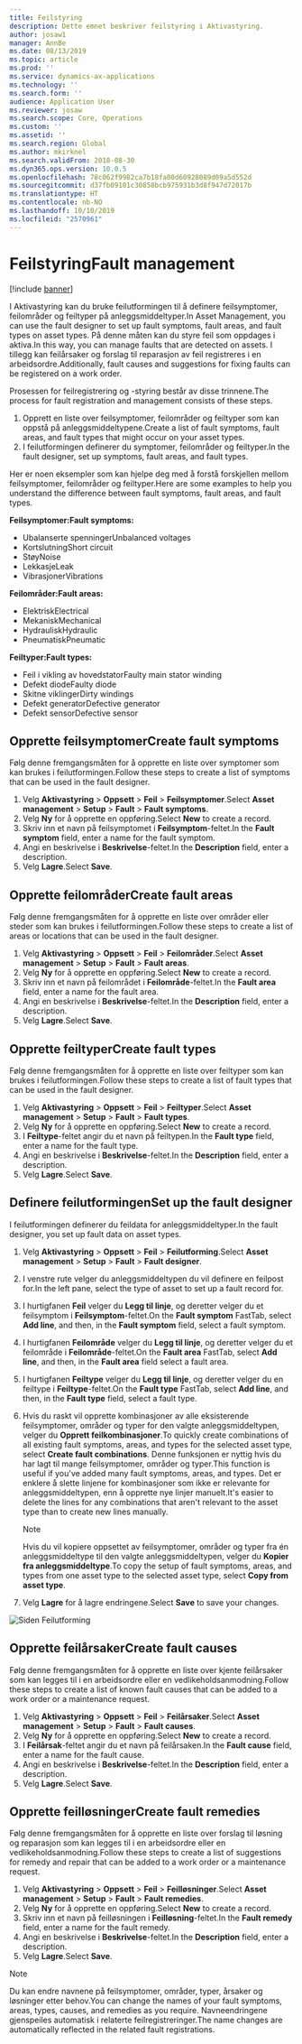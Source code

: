 ```yaml
---
title: Feilstyring
description: Dette emnet beskriver feilstyring i Aktivastyring.
author: josaw1
manager: AnnBe
ms.date: 08/13/2019
ms.topic: article
ms.prod: ''
ms.service: dynamics-ax-applications
ms.technology: ''
ms.search.form: ''
audience: Application User
ms.reviewer: josaw
ms.search.scope: Core, Operations
ms.custom: ''
ms.assetid: ''
ms.search.region: Global
ms.author: mkirknel
ms.search.validFrom: 2018-08-30
ms.dyn365.ops.version: 10.0.5
ms.openlocfilehash: 78c062f9982ca7b18fa00d60928089d09a5d552d
ms.sourcegitcommit: d37fb09101c30858bcb975931b3d8f947d72017b
ms.translationtype: HT
ms.contentlocale: nb-NO
ms.lasthandoff: 10/10/2019
ms.locfileid: "2570961"
---
```

# <a name="fault-management"></a><span data-ttu-id="6ca7e-103">Feilstyring</span><span class="sxs-lookup"><span data-stu-id="6ca7e-103">Fault management</span></span>

[!include [banner](../../includes/banner.md)]

 

<span data-ttu-id="6ca7e-104">I Aktivastyring kan du bruke feilutformingen til å definere feilsymptomer, feilområder og feiltyper på anleggsmiddeltyper.</span><span class="sxs-lookup"><span data-stu-id="6ca7e-104">In Asset Management, you can use the fault designer to set up fault symptoms, fault areas, and fault types on asset types.</span></span> <span data-ttu-id="6ca7e-105">På denne måten kan du styre feil som oppdages i aktiva.</span><span class="sxs-lookup"><span data-stu-id="6ca7e-105">In this way, you can manage faults that are detected on assets.</span></span> <span data-ttu-id="6ca7e-106">I tillegg kan feilårsaker og forslag til reparasjon av feil registreres i en arbeidsordre.</span><span class="sxs-lookup"><span data-stu-id="6ca7e-106">Additionally, fault causes and suggestions for fixing faults can be registered on a work order.</span></span>

<span data-ttu-id="6ca7e-107">Prosessen for feilregistrering og -styring består av disse trinnene.</span><span class="sxs-lookup"><span data-stu-id="6ca7e-107">The process for fault registration and management consists of these steps.</span></span>

1. <span data-ttu-id="6ca7e-108">Opprett en liste over feilsymptomer, feilområder og feiltyper som kan oppstå på anleggsmiddeltypene.</span><span class="sxs-lookup"><span data-stu-id="6ca7e-108">Create a list of fault symptoms, fault areas, and fault types that might occur on your asset types.</span></span>
2. <span data-ttu-id="6ca7e-109">I feilutformingen definerer du symptomer, feilområder og feiltyper.</span><span class="sxs-lookup"><span data-stu-id="6ca7e-109">In the fault designer, set up symptoms, fault areas, and fault types.</span></span>

<span data-ttu-id="6ca7e-110">Her er noen eksempler som kan hjelpe deg med å forstå forskjellen mellom feilsymptomer, feilområder og feiltyper.</span><span class="sxs-lookup"><span data-stu-id="6ca7e-110">Here are some examples to help you understand the difference between fault symptoms, fault areas, and fault types.</span></span>

<span data-ttu-id="6ca7e-111">**Feilsymptomer:**</span><span class="sxs-lookup"><span data-stu-id="6ca7e-111">**Fault symptoms:**</span></span>

- <span data-ttu-id="6ca7e-112">Ubalanserte spenninger</span><span class="sxs-lookup"><span data-stu-id="6ca7e-112">Unbalanced voltages</span></span>
- <span data-ttu-id="6ca7e-113">Kortslutning</span><span class="sxs-lookup"><span data-stu-id="6ca7e-113">Short circuit</span></span>
- <span data-ttu-id="6ca7e-114">Støy</span><span class="sxs-lookup"><span data-stu-id="6ca7e-114">Noise</span></span>
- <span data-ttu-id="6ca7e-115">Lekkasje</span><span class="sxs-lookup"><span data-stu-id="6ca7e-115">Leak</span></span>
- <span data-ttu-id="6ca7e-116">Vibrasjoner</span><span class="sxs-lookup"><span data-stu-id="6ca7e-116">Vibrations</span></span>

<span data-ttu-id="6ca7e-117">**Feilområder:**</span><span class="sxs-lookup"><span data-stu-id="6ca7e-117">**Fault areas:**</span></span>

- <span data-ttu-id="6ca7e-118">Elektrisk</span><span class="sxs-lookup"><span data-stu-id="6ca7e-118">Electrical</span></span>
- <span data-ttu-id="6ca7e-119">Mekanisk</span><span class="sxs-lookup"><span data-stu-id="6ca7e-119">Mechanical</span></span>
- <span data-ttu-id="6ca7e-120">Hydraulisk</span><span class="sxs-lookup"><span data-stu-id="6ca7e-120">Hydraulic</span></span>
- <span data-ttu-id="6ca7e-121">Pneumatisk</span><span class="sxs-lookup"><span data-stu-id="6ca7e-121">Pneumatic</span></span>

<span data-ttu-id="6ca7e-122">**Feiltyper:**</span><span class="sxs-lookup"><span data-stu-id="6ca7e-122">**Fault types:**</span></span>

- <span data-ttu-id="6ca7e-123">Feil i vikling av hovedstator</span><span class="sxs-lookup"><span data-stu-id="6ca7e-123">Faulty main stator winding</span></span>
- <span data-ttu-id="6ca7e-124">Defekt diode</span><span class="sxs-lookup"><span data-stu-id="6ca7e-124">Faulty diode</span></span>
- <span data-ttu-id="6ca7e-125">Skitne viklinger</span><span class="sxs-lookup"><span data-stu-id="6ca7e-125">Dirty windings</span></span>
- <span data-ttu-id="6ca7e-126">Defekt generator</span><span class="sxs-lookup"><span data-stu-id="6ca7e-126">Defective generator</span></span>
- <span data-ttu-id="6ca7e-127">Defekt sensor</span><span class="sxs-lookup"><span data-stu-id="6ca7e-127">Defective sensor</span></span>

## <a name="create-fault-symptoms"></a><span data-ttu-id="6ca7e-128">Opprette feilsymptomer</span><span class="sxs-lookup"><span data-stu-id="6ca7e-128">Create fault symptoms</span></span>

<span data-ttu-id="6ca7e-129">Følg denne fremgangsmåten for å opprette en liste over symptomer som kan brukes i feilutformingen.</span><span class="sxs-lookup"><span data-stu-id="6ca7e-129">Follow these steps to create a list of symptoms that can be used in the fault designer.</span></span>

1. <span data-ttu-id="6ca7e-130">Velg **Aktivastyring** \> **Oppsett** \> **Feil** \> **Feilsymptomer**.</span><span class="sxs-lookup"><span data-stu-id="6ca7e-130">Select **Asset management** \> **Setup** \> **Fault** \> **Fault symptoms**.</span></span>
2. <span data-ttu-id="6ca7e-131">Velg **Ny** for å opprette en oppføring.</span><span class="sxs-lookup"><span data-stu-id="6ca7e-131">Select **New** to create a record.</span></span>
3. <span data-ttu-id="6ca7e-132">Skriv inn et navn på feilsymptomet i **Feilsymptom**-feltet.</span><span class="sxs-lookup"><span data-stu-id="6ca7e-132">In the **Fault symptom** field, enter a name for the fault symptom.</span></span>
4. <span data-ttu-id="6ca7e-133">Angi en beskrivelse i **Beskrivelse**-feltet.</span><span class="sxs-lookup"><span data-stu-id="6ca7e-133">In the **Description** field, enter a description.</span></span>
5. <span data-ttu-id="6ca7e-134">Velg **Lagre**.</span><span class="sxs-lookup"><span data-stu-id="6ca7e-134">Select **Save**.</span></span>

## <a name="create-fault-areas"></a><span data-ttu-id="6ca7e-135">Opprette feilområder</span><span class="sxs-lookup"><span data-stu-id="6ca7e-135">Create fault areas</span></span>

<span data-ttu-id="6ca7e-136">Følg denne fremgangsmåten for å opprette en liste over områder eller steder som kan brukes i feilutformingen.</span><span class="sxs-lookup"><span data-stu-id="6ca7e-136">Follow these steps to create a list of areas or locations that can be used in the fault designer.</span></span>

1. <span data-ttu-id="6ca7e-137">Velg **Aktivastyring** \> **Oppsett** \> **Feil** \> **Feilområder**.</span><span class="sxs-lookup"><span data-stu-id="6ca7e-137">Select **Asset management** \> **Setup** \> **Fault** \> **Fault areas**.</span></span>
2. <span data-ttu-id="6ca7e-138">Velg **Ny** for å opprette en oppføring.</span><span class="sxs-lookup"><span data-stu-id="6ca7e-138">Select **New** to create a record.</span></span>
3. <span data-ttu-id="6ca7e-139">Skriv inn et navn på feilområdet i **Feilområde**-feltet.</span><span class="sxs-lookup"><span data-stu-id="6ca7e-139">In the **Fault area** field, enter a name for the fault area.</span></span>
4. <span data-ttu-id="6ca7e-140">Angi en beskrivelse i **Beskrivelse**-feltet.</span><span class="sxs-lookup"><span data-stu-id="6ca7e-140">In the **Description** field, enter a description.</span></span>
5. <span data-ttu-id="6ca7e-141">Velg **Lagre**.</span><span class="sxs-lookup"><span data-stu-id="6ca7e-141">Select **Save**.</span></span>

## <a name="create-fault-types"></a><span data-ttu-id="6ca7e-142">Opprette feiltyper</span><span class="sxs-lookup"><span data-stu-id="6ca7e-142">Create fault types</span></span>

<span data-ttu-id="6ca7e-143">Følg denne fremgangsmåten for å opprette en liste over feiltyper som kan brukes i feilutformingen.</span><span class="sxs-lookup"><span data-stu-id="6ca7e-143">Follow these steps to create a list of fault types that can be used in the fault designer.</span></span>

1. <span data-ttu-id="6ca7e-144">Velg **Aktivastyring** \> **Oppsett** \> **Feil** \> **Feiltyper**.</span><span class="sxs-lookup"><span data-stu-id="6ca7e-144">Select **Asset management** \> **Setup** \> **Fault** \> **Fault types**.</span></span>
2. <span data-ttu-id="6ca7e-145">Velg **Ny** for å opprette en oppføring.</span><span class="sxs-lookup"><span data-stu-id="6ca7e-145">Select **New** to create a record.</span></span>
3. <span data-ttu-id="6ca7e-146">I **Feiltype**-feltet angir du et navn på feiltypen.</span><span class="sxs-lookup"><span data-stu-id="6ca7e-146">In the **Fault type** field, enter a name for the fault type.</span></span>
4. <span data-ttu-id="6ca7e-147">Angi en beskrivelse i **Beskrivelse**-feltet.</span><span class="sxs-lookup"><span data-stu-id="6ca7e-147">In the **Description** field, enter a description.</span></span>
5. <span data-ttu-id="6ca7e-148">Velg **Lagre**.</span><span class="sxs-lookup"><span data-stu-id="6ca7e-148">Select **Save**.</span></span>

## <a name="set-up-the-fault-designer"></a><span data-ttu-id="6ca7e-149">Definere feilutformingen</span><span class="sxs-lookup"><span data-stu-id="6ca7e-149">Set up the fault designer</span></span>

<span data-ttu-id="6ca7e-150">I feilutformingen definerer du feildata for anleggsmiddeltyper.</span><span class="sxs-lookup"><span data-stu-id="6ca7e-150">In the fault designer, you set up fault data on asset types.</span></span>

1. <span data-ttu-id="6ca7e-151">Velg **Aktivastyring** \> **Oppsett** \> **Feil** \> **Feilutforming**.</span><span class="sxs-lookup"><span data-stu-id="6ca7e-151">Select **Asset management** \> **Setup** \> **Fault** \> **Fault designer**.</span></span>
2. <span data-ttu-id="6ca7e-152">I venstre rute velger du anleggsmiddeltypen du vil definere en feilpost for.</span><span class="sxs-lookup"><span data-stu-id="6ca7e-152">In the left pane, select the type of asset to set up a fault record for.</span></span>
3. <span data-ttu-id="6ca7e-153">I hurtigfanen **Feil** velger du **Legg til linje**, og deretter velger du et feilsymptom i **Feilsymptom**-feltet.</span><span class="sxs-lookup"><span data-stu-id="6ca7e-153">On the **Fault symptom** FastTab, select **Add line**, and then, in the **Fault symptom** field, select a fault symptom.</span></span>
4. <span data-ttu-id="6ca7e-154">I hurtigfanen **Feilområde** velger du **Legg til linje**, og deretter velger du et feilområde i **Feilområde**-feltet.</span><span class="sxs-lookup"><span data-stu-id="6ca7e-154">On the **Fault area** FastTab, select **Add line**, and then, in the **Fault area** field select a fault area.</span></span>
5. <span data-ttu-id="6ca7e-155">I hurtigfanen **Feiltype** velger du **Legg til linje**, og deretter velger du en feiltype i **Feiltype**-feltet.</span><span class="sxs-lookup"><span data-stu-id="6ca7e-155">On the **Fault type** FastTab, select **Add line**, and then, in the **Fault type** field, select a fault type.</span></span>
6. <span data-ttu-id="6ca7e-156">Hvis du raskt vil opprette kombinasjoner av alle eksisterende feilsymptomer, områder og typer for den valgte anleggsmiddeltypen, velger du **Opprett feilkombinasjoner**.</span><span class="sxs-lookup"><span data-stu-id="6ca7e-156">To quickly create combinations of all existing fault symptoms, areas, and types for the selected asset type, select **Create fault combinations**.</span></span> <span data-ttu-id="6ca7e-157">Denne funksjonen er nyttig hvis du har lagt til mange feilsymptomer, områder og typer.</span><span class="sxs-lookup"><span data-stu-id="6ca7e-157">This function is useful if you've added many fault symptoms, areas, and types.</span></span> <span data-ttu-id="6ca7e-158">Det er enklere å slette linjene for kombinasjoner som ikke er relevante for anleggsmiddeltypen, enn å opprette nye linjer manuelt.</span><span class="sxs-lookup"><span data-stu-id="6ca7e-158">It's easier to delete the lines for any combinations that aren't relevant to the asset type than to create new lines manually.</span></span>

    > [!NOTE]
    > <span data-ttu-id="6ca7e-159">Hvis du vil kopiere oppsettet av feilsymptomer, områder og typer fra én anleggsmiddeltype til den valgte anleggsmiddeltypen, velger du **Kopier fra anleggsmiddeltype**.</span><span class="sxs-lookup"><span data-stu-id="6ca7e-159">To copy the setup of fault symptoms, areas, and types from one asset type to the selected asset type, select **Copy from asset type**.</span></span>

7. <span data-ttu-id="6ca7e-160">Velg **Lagre** for å lagre endringene.</span><span class="sxs-lookup"><span data-stu-id="6ca7e-160">Select **Save** to save your changes.</span></span>

![Siden Feilutforming](media/21-setup-for-work-orders.png)

## <a name="create-fault-causes"></a><span data-ttu-id="6ca7e-162">Opprette feilårsaker</span><span class="sxs-lookup"><span data-stu-id="6ca7e-162">Create fault causes</span></span>

<span data-ttu-id="6ca7e-163">Følg denne fremgangsmåten for å opprette en liste over kjente feilårsaker som kan legges til i en arbeidsordre eller en vedlikeholdsanmodning.</span><span class="sxs-lookup"><span data-stu-id="6ca7e-163">Follow these steps to create a list of known fault causes that can be added to a work order or a maintenance request.</span></span>

1. <span data-ttu-id="6ca7e-164">Velg **Aktivastyring** \> **Oppsett** \> **Feil** \> **Feilårsaker**.</span><span class="sxs-lookup"><span data-stu-id="6ca7e-164">Select **Asset management** \> **Setup** \> **Fault** \> **Fault causes**.</span></span>
2. <span data-ttu-id="6ca7e-165">Velg **Ny** for å opprette en oppføring.</span><span class="sxs-lookup"><span data-stu-id="6ca7e-165">Select **New** to create a record.</span></span>
3. <span data-ttu-id="6ca7e-166">I **Feilårsak**-feltet angir du et navn på feilårsaken.</span><span class="sxs-lookup"><span data-stu-id="6ca7e-166">In the **Fault cause** field, enter a name for the fault cause.</span></span>
4. <span data-ttu-id="6ca7e-167">Angi en beskrivelse i **Beskrivelse**-feltet.</span><span class="sxs-lookup"><span data-stu-id="6ca7e-167">In the **Description** field, enter a description.</span></span>
5. <span data-ttu-id="6ca7e-168">Velg **Lagre**.</span><span class="sxs-lookup"><span data-stu-id="6ca7e-168">Select **Save**.</span></span>

## <a name="create-fault-remedies"></a><span data-ttu-id="6ca7e-169">Opprette feilløsninger</span><span class="sxs-lookup"><span data-stu-id="6ca7e-169">Create fault remedies</span></span>

<span data-ttu-id="6ca7e-170">Følg denne fremgangsmåten for å opprette en liste over forslag til løsning og reparasjon som kan legges til i en arbeidsordre eller en vedlikeholdsanmodning.</span><span class="sxs-lookup"><span data-stu-id="6ca7e-170">Follow these steps to create a list of suggestions for remedy and repair that can be added to a work order or a maintenance request.</span></span>

1. <span data-ttu-id="6ca7e-171">Velg **Aktivastyring** \> **Oppsett** \> **Feil** \> **Feilløsninger**.</span><span class="sxs-lookup"><span data-stu-id="6ca7e-171">Select **Asset management** \> **Setup** \> **Fault** \> **Fault remedies**.</span></span>
2. <span data-ttu-id="6ca7e-172">Velg **Ny** for å opprette en oppføring.</span><span class="sxs-lookup"><span data-stu-id="6ca7e-172">Select **New** to create a record.</span></span>
3. <span data-ttu-id="6ca7e-173">Skriv inn et navn på feilløsningen i **Feilløsning**-feltet.</span><span class="sxs-lookup"><span data-stu-id="6ca7e-173">In the **Fault remedy** field, enter a name for the fault remedy.</span></span>
4. <span data-ttu-id="6ca7e-174">Angi en beskrivelse i **Beskrivelse**-feltet.</span><span class="sxs-lookup"><span data-stu-id="6ca7e-174">In the **Description** field, enter a description.</span></span>
5. <span data-ttu-id="6ca7e-175">Velg **Lagre**.</span><span class="sxs-lookup"><span data-stu-id="6ca7e-175">Select **Save**.</span></span>

> [!NOTE]
> <span data-ttu-id="6ca7e-176">Du kan endre navnene på feilsymptomer, områder, typer, årsaker og løsninger etter behov.</span><span class="sxs-lookup"><span data-stu-id="6ca7e-176">You can change the names of your fault symptoms, areas, types, causes, and remedies as you require.</span></span> <span data-ttu-id="6ca7e-177">Navneendringene gjenspeiles automatisk i relaterte feilregistreringer.</span><span class="sxs-lookup"><span data-stu-id="6ca7e-177">The name changes are automatically reflected in the related fault registrations.</span></span>
